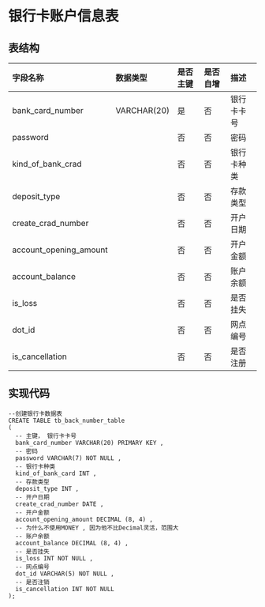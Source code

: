# 银行卡账户信息表

## 表结构

| 字段名称 | 数据类型 | 是否主键 | 是否自增 | 描述 |
| :--- | :--- | :--- | :--- | :--- |
| bank\_card\_number | VARCHAR\(20\) | 是 | 否 | 银行卡卡号 |
| password |  | 否 | 否 | 密码 |
| kind\_of\_bank\_crad |  | 否 | 否 | 银行卡种类 |
| deposit\_type |  | 否 | 否 | 存款类型 |
| create\_crad\_number |  | 否 | 否 | 开户日期 |
| account\_opening\_amount |  | 否 | 否 | 开户金额 |
| account\_balance |  | 否 | 否 | 账户余额 |
| is\_loss |  | 否 | 否 | 是否挂失 |
| dot\_id |  | 否 | 否 | 网点编号 |
| is\_cancellation |  | 否 | 否 | 是否注册 |

## 实现代码

```
--创建银行卡数据表
CREATE TABLE tb_back_number_table
(
  -- 主键， 银行卡卡号
  bank_card_number VARCHAR(20) PRIMARY KEY ,
  -- 密码
  password VARCHAR(7) NOT NULL ,
  -- 银行卡种类
  kind_of_bank_card INT ,
  -- 存款类型
  deposit_type INT ,
  -- 开户日期
  create_crad_number DATE ,
  -- 开户金额
  account_opening_amount DECIMAL (8, 4) ,
  -- 为什么不使用MONEY , 因为他不比Decimal灵活，范围大
  -- 账户余额
  account_balance DECIMAL (8, 4) ,
  -- 是否挂失
  is_loss INT NOT NULL ,
  -- 网点编号
  dot_id VARCHAR(5) NOT NULL ,
  -- 是否注销
  is_cancellation INT NOT NULL
);
```



